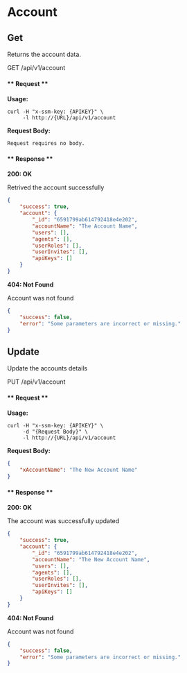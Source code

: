 # Account

## Get

Returns the account data.

<div class="pill-wrapper pill-get">
    <span>GET</span> /api/v1/account
</div>

<!-- tabs:start -->

#### ** Request **

**Usage:**

```shell
curl -H "x-ssm-key: {APIKEY}" \
     -l http://{URL}/api/v1/account
```

**Request Body:**

```
Request requires no body.
```

#### ** Response **

**200: OK**

Retrived the account successfully

```json
{
    "success": true,
    "account": {
        "_id": "6591799ab614792418e4e202",
        "accountName": "The Account Name",
        "users": [],
        "agents": [],
        "userRoles": [],
        "userInvites": [],
        "apiKeys": []
    }
}
```

**404: Not Found**

Account was not found

```json
{
    "success": false,
    "error": "Some parameters are incorrect or missing."
}
```

<!-- tabs:end -->

## Update

Update the accounts details

<div class="pill-wrapper pill-put">
    <span>PUT</span> /api/v1/account
</div>

<!-- tabs:start -->

#### ** Request **

**Usage:**

```shell
curl -H "x-ssm-key: {APIKEY}" \
     -d "{Request Body}" \
     -l http://{URL}/api/v1/account
```

**Request Body:**

```json
{
    "xAccountName": "The New Account Name"
}
```

#### ** Response **

**200: OK**

The account was successfully updated

```json
{
    "success": true,
    "account": {
        "_id": "6591799ab614792418e4e202",
        "accountName": "The New Account Name",
        "users": [],
        "agents": [],
        "userRoles": [],
        "userInvites": [],
        "apiKeys": []
    }
}
```

**404: Not Found**

Account was not found

```json
{
    "success": false,
    "error": "Some parameters are incorrect or missing."
}
```

<!-- tabs:end -->
